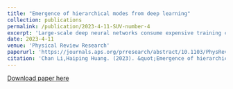 ```yaml
---
title: "Emergence of hierarchical modes from deep learning"
collection: publications
permalink: /publication/2023-4-11-SUV-number-4
excerpt: 'Large-scale deep neural networks consume expensive training costs, but the training results in less-interpretable weight matrices constructing the networks. Here, we propose a mode decomposition learning that can interpret the weight matrices as a hierarchy of latent modes. These modes are akin to patterns in physics studies of memory networks, but the least number of modes increases only logarithmically with the network width and even becomes a constant when the width grows further. The mode decomposition learning not only saves a significant large amount of training costs but also explains the network performance with the leading modes, displaying a striking piecewise power-law behavior. The modes specify a progressively compact latent space across the network hierarchy, making a more disentangled subspace compared to standard training. Our mode decomposition learning is also studied in an analytic online learning setting, which reveals multiple stages of learning dynamics with a continuous specialization of hidden nodes. Therefore the proposed mode decomposition learning points to a cheap and interpretable route towards the magical deep learning.'
date: 2023-4-11
venue: 'Physical Review Research'
paperurl: 'https://journals.aps.org/prresearch/abstract/10.1103/PhysRevResearch.5.L022011'
citation: 'Chan Li,Haiping Huang. (2023). &quot;Emergence of hierarchical modes from deep learning.&quot; <i>Physical Review Research</i>.'
---
```


[Download paper here]([https://journals.aps.org/prl/abstract/10.1103/PhysRevLett.125.178301](https://journals.aps.org/prresearch/abstract/10.1103/PhysRevResearch.5.L022011))

